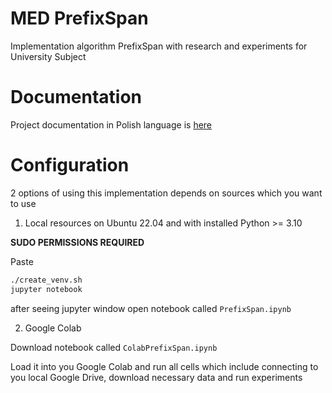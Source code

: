 # MED PrefixSpan
Implementation algorithm PrefixSpan with research and experiments for University Subject

# Documentation
Project documentation in Polish language is [here](docs/MED_Stepniak.pdf)

# Configuration

2 options of using this implementation depends on sources which you want to use

1. Local resources on Ubuntu 22.04 and with installed Python >= 3.10

**SUDO PERMISSIONS REQUIRED**

Paste
```bash
./create_venv.sh
jupyter notebook
```
after seeing jupyter window open notebook called `PrefixSpan.ipynb`

2. Google Colab

Download notebook called `ColabPrefixSpan.ipynb`

Load it into you Google Colab and run all cells which include connecting to you local Google Drive,
download necessary data and run experiments
